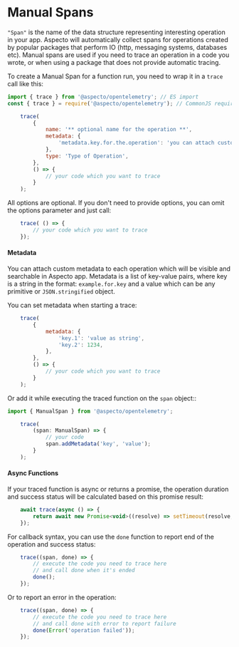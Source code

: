 # Manual Spans



`"Span"` is the name of the data structure representing interesting operation in your app. Aspecto will automatically collect spans for operations created by popular packages that perform IO \(http, messaging systems, databases etc\). Manual spans are used if you need to trace an operation in a code you wrote, or when using a package that does not provide automatic tracing.

To create a Manual Span for a function run, you need to wrap it in a `trace` call like this:

```javascript
import { trace } from '@aspecto/opentelemetry'; // ES import
const { trace } = require('@aspecto/opentelemetry'); // CommonJS require

    trace(
        {
            name: '** optional name for the operation **',
            metadata: {
                'metadata.key.for.the.operation': 'you can attach custom metadata to the operation',
            },
            type: 'Type of Operation',
        },
        () => {
            // your code which you want to trace
        }
    );
```

All options are optional. If you don't need to provide options, you can omit the options parameter and just call:

```javascript
    trace( () => {
        // your code which you want to trace
    });
```

#### Metadata

You can attach custom metadata to each operation which will be visible and searchable in Aspecto app. Metadata is a list of key-value pairs, where key is a string in the format: `example.for.key` and a value which can be any primitive or `JSON.stringified` object.

You can set metadata when starting a trace:

```javascript
    trace(
        {
            metadata: {
                'key.1': 'value as string',
                'key.2': 1234,
            },
        },
        () => {
            // your code which you want to trace
        }
    );
```

Or add it while executing the traced function on the `span` object::

```javascript
import { ManualSpan } from '@aspecto/opentelemetry';

    trace(
        (span: ManualSpan) => {
            // your code
            span.addMetadata('key', 'value');
        }
    );
```

#### Async Functions

If your traced function is async or returns a promise, the operation duration and success status will be calculated based on this promise result:

```javascript
    await trace(async () => {
        return await new Promise<void>((resolve) => setTimeout(resolve, 1000));
    });
```

For callback syntax, you can use the `done` function to report end of the operation and success status:

```javascript
    trace((span, done) => {
        // execute the code you need to trace here
        // and call done when it's ended
        done();
    });
```

Or to report an error in the operation:

```javascript
    trace((span, done) => {
        // execute the code you need to trace here
        // and call done with error to report failure
        done(Error('operation failed'));
    });
```

